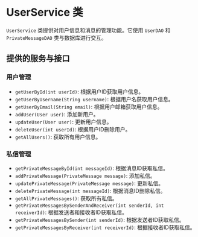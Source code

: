 # UserService 类

`UserService` 类提供对用户信息和消息的管理功能。它使用 `UserDAO` 和 `PrivateMessageDAO` 类与数据库进行交互。

## 提供的服务与接口

### 用户管理

- `getUserById(int userId)`: 根据用户ID获取用户信息。
- `getUserByUsername(String username)`: 根据用户名获取用户信息。
- `getUserByEmail(String email)`: 根据用户邮箱获取用户信息。
- `addUser(User user)`: 添加新用户。
- `updateUser(User user)`: 更新用户信息。
- `deleteUser(int userId)`: 根据用户ID删除用户。
- `getAllUsers()`: 获取所有用户信息。

### 私信管理

- `getPrivateMessageById(int messageId)`: 根据消息ID获取私信。
- `addPrivateMessage(PrivateMessage message)`: 添加私信。
- `updatePrivateMessage(PrivateMessage message)`: 更新私信。
- `deletePrivateMessage(int messageId)`: 根据消息ID删除私信。
- `getAllPrivateMessages()`: 获取所有私信。
- `getPrivateMessagesBySenderAndReceiver(int senderId, int receiverId)`: 根据发送者和接收者ID获取私信。
- `getPrivateMessagesBySender(int senderId)`: 根据发送者ID获取私信。
- `getPrivateMessagesByReceiver(int receiverId)`: 根据接收者ID获取私信。
